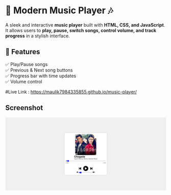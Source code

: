 # 🎵 Modern Music Player 🎶  

A sleek and interactive **music player** built with **HTML, CSS, and JavaScript**. It allows users to **play, pause, switch songs, control volume, and track progress** in a stylish interface.  

## 🚀 Features  
✅ Play/Pause songs  
✅ Previous & Next song buttons  
✅ Progress bar with time updates  
✅ Volume control  

#Live Link : https://maulik7984335855.github.io/music-player/

## Screenshot
![Screenshot](pics/screenshot.png)

